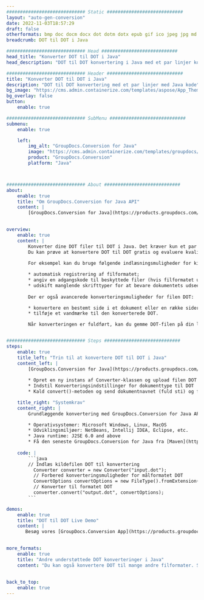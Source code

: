 ```yaml
---
############################# Static ############################
layout: "auto-gen-conversion"
date: 2022-11-03T18:57:29
draft: false
otherformats: bmp doc docm docx dot dotm dotx epub gif ico jpeg jpg md odt ott pdf png psd rtf tex tif tiff txt xps
breadcrumb: DOT til DOT i Java

############################# Head ############################
head_title: "Konverter DOT til DOT i Java"
head_description: "DOT til DOT konvertering i Java med et par linjer kode. Konverter over 160 filformater ved hjælp af GroupDocs dokumentkonverterings-API for Java"

############################# Header ############################
title: "Konverter DOT til DOT i Java"
description: "DOT til DOT konvertering med et par linjer med Java kode"
bg_image: "https://cms.admin.containerize.com/templates/aspose/App_Themes/V3/images/bg/header1.png"
bg_overlay: false
button:
    enable: true

############################# SubMenu ############################
submenu:
    enable: true

    left:
        img_alt: "GroupDocs.Conversion for Java"
        image: "https://cms.admin.containerize.com/templates/groupdocs/images/product-logos/90x90-noborder/groupdocs-conversion-java.png"
        product: "GroupDocs.Conversion"
        platform: "Java"



############################# About ############################
about:
    enable: true
    title: "Om GroupDocs.Conversion for Java API"
    content: |
        [GroupDocs.Conversion for Java](https://products.groupdocs.com/conversion/java/) er en avanceret filformatkonverterings-API til konvertering mellem populære billed- og dokumentformater såsom Microsoft Office, OpenDocument, PDF, HTML, e-mail, CAD. og meget mere med blot et par linjer kode. Den native API registrerer automatisk formaterne af de originale dokumenter og tilbyder mange muligheder for at tilpasse de konverterede dokumenter. Sammen med funktionen til at udtrække information fra et dokument, understøtter den også caching af konverteringsresultaterne til den lokale disk som standard. Enhver form for cachelagring kan dog understøttes ved at implementere de passende grænseflader - Amazon S3, Dropbox, Google Drive, Windows Azure, Reddis eller andre.
    

overview:
    enable: true
    content: |
        Konverter dine DOT filer til DOT i Java. Det kræver kun et par linjer med Java kode på enhver platform efter eget valg, såsom Windows, Linux, macOS.
        Du kan prøve at konvertere DOT til DOT gratis og evaluere kvaliteten af ​​konverteringsresultaterne. Sammen med simple filkonverteringsscripts kan du prøve mere sofistikerede muligheder for at indlæse DOT-kildefilen og gemme DOT-outputtet. 
        
        For eksempel kan du bruge følgende indlæsningsmuligheder for kilden DOT:

        * automatisk registrering af filformatet;
        * angiv en adgangskode til beskyttede filer (hvis filformatet understøtter det);
        * udskift manglende skrifttyper for at bevare dokumentets udseende.
        
        Der er også avancerede konverteringsmuligheder for filen DOT:

        * konvertere en bestemt side i et dokument eller en række sider;
        * tilføje et vandmærke til den konverterede DOT.

        Når konverteringen er fuldført, kan du gemme DOT-filen på din lokale filsti eller på et tredjepartslager såsom FTP, Amazon S3, Google Drive, Dropbox osv. Bemærk venligst - for at konvertere DOT til DOT, behøver du ikke installere yderligere software, såsom MS Office, Open Office, Adobe Acrobat Reader osv.


############################# Steps ############################
steps:
    enable: true
    title_left: "Trin til at konvertere DOT til DOT i Java"
    content_left: |
        [GroupDocs.Conversion for Java](https://products.groupdocs.com/conversion/java/) giver udviklere mulighed for nemt at konvertere DOT fil til DOT med et par linjer kode.
        
        * Opret en ny instans af Converter-klassen og upload filen DOT med den fulde sti
        * Indstil Konverteringsindstillinger for dokumenttype til DOT
        * Kald convert()-metoden og send dokumentnavnet (fuld sti) og formatet (DOT) som en parameter

    title_right: "Systemkrav"
    content_right: |
        Grundlæggende konvertering med GroupDocs.Conversion for Java API kan udføres med blot et par linjer kode. Vores API'er understøttes på alle større platforme og operativsystemer. Før du udfører koden nedenfor, skal du sørge for, at du har følgende forudsætninger installeret på dit system.

        * Operativsystemer: Microsoft Windows, Linux, MacOS
        * Udviklingsmiljøer: NetBeans, Intellij IDEA, Eclipse, etc.
        * Java runtime: J2SE 6.0 and above
        * Få den seneste GroupDocs.Conversion for Java fra [Maven](https://repository.groupdocs.com/webapp/#/artifacts/browse/tree/General/repo/com/groupdocs/groupdocs-conversion)
         
    code: |
        ```java    
        // Indlæs kildefilen DOT til konvertering
          Converter converter = new Converter("input.dot");
          // Forbered konverteringsmuligheder for målformatet DOT
          ConvertOptions convertOptions = new FileType().fromExtension("dot").getConvertOptions();
          // Konverter til formatet DOT
          converter.convert("output.dot", convertOptions);
        ```

demos:
    enable: true
    title: "DOT til DOT Live Demo"
    content: |
       Besøg vores [GroupDocs.Conversion App](https://products.groupdocs.app/conversion/family) websted, og prøv DOT til DOT konvertering nu. Den gratis demo har følgende fordele
          

more_formats:
    enable: true
    title: "Andre understøttede DOT konverteringer i Java"
    content: "Du kan også konvertere DOT til mange andre filformater. Se venligst listen nedenfor."
       
       
back_to_top:
    enable: true
---
```

